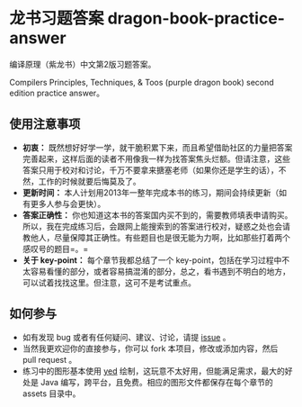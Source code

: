 # 龙书习题答案 dragon-book-practice-answer

编译原理（紫龙书）中文第2版习题答案。

Compilers Principles, Techniques, &amp; Toos (purple dragon book) second edition practice answer。

## 使用注意事项

- **初衷：** 既然想好好学一学，就干脆积累下来，而且希望借助社区的力量把答案完善起来，这样后面的读者不用像我一样为找答案焦头烂额。但请注意，这些答案只用于校对和讨论，千万不要拿来搪塞老师（如果你还是学生的话），不然，工作的时候就要后悔莫及了。
- **更新时间：** 本人计划用2013年一整年完成本书的练习，期间会持续更新（如有更多人参与会更快）。
- **答案正确性：** 你也知道这本书的答案国内买不到的，需要教师填表申请购买。所以，我在完成练习后，会跟网上能搜索到的答案进行校对，疑惑之处也会请教他人，尽量保障其正确性。有些题目也是很无能为力啊，比如那些打着两个感叹号的题目=。=
- **关于 key-point：** 每个章节我都总结了一个 key-point，包括在学习过程中不太容易看懂的部分，或者容易搞混淆的部分，总之，看书遇到不明白的地方，可以试着找找这里。但注意，这可不是考试重点。

## 如何参与

- 如有发现 bug 或者有任何疑问、建议、讨论，请提 [issue](https://github.com/fool2fish/dragon-book-practice-answer/issues/new) 。
- 当然我更欢迎你的直接参与，你可以 fork 本项目，修改或添加内容，然后 pull request 。
- 练习中的图形基本使用 [yed](http://www.yworks.com/en/products_yed_about.html) 绘制，这玩意不太好用，但能满足需求，最大的好处是 Java 编写，跨平台，且免费。相应的图形文件都保存在每个章节的 assets 目录中。
